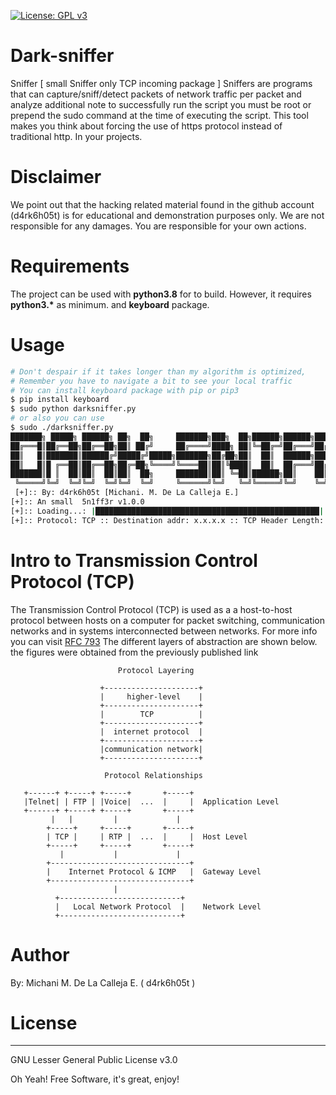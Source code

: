 [![License: GPL v3](https://img.shields.io/badge/License-GPLv3-blue.svg)](https://www.gnu.org/licenses/gpl-3.0)

# Dark-sniffer
Sniffer [ small Sniffer only TCP incoming package ] Sniffers are programs that can capture/sniff/detect packets of network traffic per packet and analyze additional note to successfully run the script you must be root or prepend the sudo command at the time of executing the script. This tool makes you think about forcing the use of https protocol instead of traditional http. In your projects.

# Disclaimer
We point out that the hacking related material found in the github account (d4rk6h05t) is for educational and demonstration purposes only.
We are not responsible for any damages. You are responsible for your own actions.

# Requirements
The project can be used with **python3.8** for to build. However, it requires __python3.*__ as minimum.
 and **keyboard** package.

# Usage
```sh
# Don't despair if it takes longer than my algorithm is optimized, 
# Remember you have to navigate a bit to see your local traffic
# You can install keyboard package with pip or pip3
$ pip install keyboard
$ sudo python darksniffer.py
# or also you can use
$ sudo ./darksniffer.py
███████╗ █████╗ ██████╗ ██╗  ██╗     ███████╗███╗  ██╗██████╗██████╗██████╗███████╗██████╗ 
██╔═══█║██╔══██╗██╔══██╗██║ ██╔╝     ██╔════╝████╗ ██║╚═██╔═╝██╔═══╝██╔═══╝██╔════╝██╔══██╗
██║   █║███████║██████╔╝█████╔╝█████╗███████╗██╔██╗██║  ██║  ██████╗██████╗█████╗  ██████╔╝
██║   █║█ ╔══██║██╔══██╗██╔═██╗╚════╝╚════██║██║╚████║  ██║  ██╔═══╝██╔═══╝██╔══╝  ██╔══██╗
███████║█ ║  ██║██║  ██║██║  ██╗     ███████║██║ ╚═██║██████╗██║    ██║    ███████╗██║  ██║
 ╚═════╝╚═╝  ╚═╝╚═╝  ╚═╝╚═╝  ╚═╝     ╚══════╝╚═╝   ╚═╝╚═════╝╚═╝    ╚═╝    ╚══════╝╚═╝  ╚═╝
 [+]:: By: d4rk6h05t [Michani. M. De La Calleja E.] 
[+]:: An small  5n1ff3r v1.0.0 
[+]:: Loading...: |██████████████████████████████████████████████████|  Progress:100% (50/50 collected packages)
[+]:: Protocol: TCP :: Destination addr: x.x.x.x :: TCP Header Length: n :: IP Headader Version: v.x :: IP Header Length.: n

```
# Intro to Transmission Control Protocol (TCP)
The Transmission Control Protocol (TCP) is used as a a host-to-host protocol between hosts on a computer for packet switching,
communication networks and in systems interconnected between networks.
For more info you can visit [RFC 793](https://tools.ietf.org/html/rfc793)
The different layers of abstraction are shown below. the figures were obtained from the previously published link
                            
                            Protocol Layering

                        +---------------------+
                        |     higher-level    |
                        +---------------------+
                        |        TCP          |
                        +---------------------+
                        |  internet protocol  |
                        +---------------------+
                        |communication network|
                        +---------------------+
                        
                         Protocol Relationships 

       +------+ +-----+ +-----+       +-----+
       |Telnet| | FTP | |Voice|  ...  |     |  Application Level
       +------+ +-----+ +-----+       +-----+
             |   |         |             |
            +-----+     +-----+       +-----+
            | TCP |     | RTP |  ...  |     |  Host Level
            +-----+     +-----+       +-----+
               |           |             |
            +-------------------------------+
            |    Internet Protocol & ICMP   |  Gateway Level
            +-------------------------------+
                           |
              +---------------------------+
              |   Local Network Protocol  |    Network Level
              +---------------------------+

                         


# Author
By: Michani M. De La Calleja E. ( d4rk6h05t ) 


# License
----

GNU Lesser General Public License v3.0

Oh Yeah! Free Software,  it's great, enjoy!
